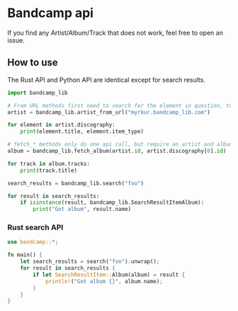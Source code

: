 # Bandcamp api

If you find any Artist/Album/Track that does not work, feel free to open an issue.

## How to use

The Rust API and Python API are identical except for search results.

```python
import bandcamp_lib

# From URL methods first need to search for the element in question, to get the id
artist = bandcamp_lib.artist_from_url("myrkur.bandcamp_lib.com")

for element in artist.discography:
    print(element.title, element.item_type)

# fetch_* methods only do one api call, but require an artist and album/track id
album = bandcamp_lib.fetch_album(artist.id, artist.discography[0].id)

for track in album.tracks:
    print(track.title)

search_results = bandcamp_lib.search("foo")

for result in search_results:
    if isinstance(result, bandcamp_lib.SearchResultItemAlbum):
        print("Got album", result.name)
```

### Rust search API

```rust
use bandcamp::*;

fn main() {
    let search_results = search("foo").unwrap();
    for result in search_results {
        if let SearchResultItem::Album(album) = result {
            println!("Got album {}", album.name);
        }
    }
}
```
